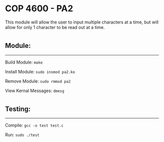 # COP 4600 - PA2
This module will allow the user to input multiple characters at a time, but will allow for only 1 character to be read out at a time. 

#

## Module:
----------

Build Module: `make`

Install Module: `sudo insmod pa2.ko`

Remove Module: `sudo rmmod pa2`

View Kernal Messages: `dmesg`

#

## Testing:
----------

Compile: `gcc -o test test.c`

Run: `sudo ./test`
